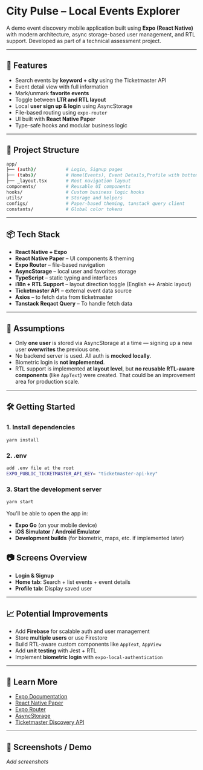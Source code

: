 # City Pulse – Local Events Explorer

A demo event discovery mobile application built using **Expo (React Native)** with modern architecture, async storage-based user management, and RTL support. Developed as part of a technical assessment project.

---

## 🚀 Features

- Search events by **keyword + city** using the Ticketmaster API
- Event detail view with full information
- Mark/unmark **favorite events**
- Toggle between **LTR and RTL layout**
- Local **user sign up & login** using AsyncStorage
- File-based routing using `expo-router`
- UI built with **React Native Paper**
- Type-safe hooks and modular business logic

---

## 📁 Project Structure

```bash
app/
├── (auth)/           # Login, Signup pages
├── (tabs)/           # Home(Events), Event Details,Profile with bottom tabs
├── _layout.tsx       # Root navigation layout
components/           # Reusable UI components
hooks/                # Custom business logic hooks
utils/                # Storage and helpers
configs/              # Paper-based theming, tanstack query client
constants/            # Global color tokens
```

---

## 📦 Tech Stack

- **React Native + Expo**
- **React Native Paper** – UI components & theming
- **Expo Router** – file-based navigation
- **AsyncStorage** – local user and favorites storage
- **TypeScript** – static typing and interfaces
- **i18n + RTL Support** – layout direction toggle (English ↔ Arabic layout)
- **Ticketmaster API** – external event data source
- **Axios** – to fetch data from ticketmaster
- **Tanstack Reqact Query** – To handle fetch data

---

## 🧠 Assumptions

- Only **one user** is stored via AsyncStorage at a time — signing up a new user **overwrites** the previous one.
- No backend server is used. All auth is **mocked locally**.
- Biometric login is **not implemented**.
- RTL support is implemented **at layout level**, but **no reusable RTL-aware components** (like `AppText`) were created. That could be an improvement area for production scale.

---

## 🛠 Getting Started

### 1. Install dependencies

```bash
yarn install
```

### 2. .env

```bash
add .env file at the root
EXPO_PUBLIC_TICKETMASTER_API_KEY= "ticketmaster-api-key"
```

### 3. Start the development server

```bash
yarn start
```

You'll be able to open the app in:

- **Expo Go** (on your mobile device)
- **iOS Simulator** / **Android Emulator**
- **Development builds** (for biometric, maps, etc. if implemented later)

## 📷 Screens Overview

- **Login & Signup**
- **Home tab**: Search + list events + event details
- **Profile tab**: Display saved user

---

## 📈 Potential Improvements

- Add **Firebase** for scalable auth and user management
- Store **multiple users** or use Firestore
- Build RTL-aware custom components like `AppText`, `AppView`
- Add **unit testing** with Jest + RTL
- Implement **biometric login** with `expo-local-authentication`

---

## 🧠 Learn More

- [Expo Documentation](https://docs.expo.dev/)
- [React Native Paper](https://callstack.github.io/react-native-paper/)
- [Expo Router](https://expo.github.io/router/docs)
- [AsyncStorage](https://react-native-async-storage.github.io/async-storage/)
- [Ticketmaster Discovery API](https://developer.ticketmaster.com/products-and-docs/apis/discovery-api/v2/)

---

## 📸 Screenshots / Demo

_Add screenshots_
